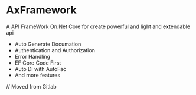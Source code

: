# AxFramework
A API FrameWork On.Net Core for create powerful and light and extendable api 
 - Auto Generate Documation
 - Authentication and Authorization
 - Error Handling
 - EF Core Code First
 - Auto DI with AutoFac
 - And more features
 
// Moved from Gitlab
